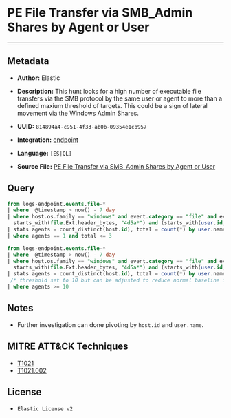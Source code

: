 # PE File Transfer via SMB_Admin Shares by Agent or User

---

## Metadata

- **Author:** Elastic
- **Description:** This hunt looks for a high number of executable file transfers via the SMB protocol by the same user or agent to more than a defined maxium threshold of targets. This could be a sign of lateral movement via the Windows Admin Shares.

- **UUID:** `814894a4-c951-4f33-ab0b-09354e1cb957`
- **Integration:** [endpoint](https://docs.elastic.co/integrations/endpoint)
- **Language:** `[ES|QL]`
- **Source File:** [PE File Transfer via SMB_Admin Shares by Agent or User](../queries/pe_file_transfer_via_smb_admin_shares_by_agent.toml)
## Query

```sql
from logs-endpoint.events.file-*
| where  @timestamp > now() - 7 day
| where host.os.family == "windows" and event.category == "file" and event.action != "deletion" and process.pid == 4 and
  starts_with(file.Ext.header_bytes, "4d5a*") and (starts_with(user.id, "S-1-5-21-") or starts_with(user.id, "S-1-12-1-"))
| stats agents = count_distinct(host.id), total = count(*) by user.name
| where agents == 1 and total <= 3
```

```sql
from logs-endpoint.events.file-*
| where  @timestamp > now() - 7 day
| where host.os.family == "windows" and event.category == "file" and event.action != "deletion" and process.pid == 4 and
  starts_with(file.Ext.header_bytes, "4d5a*") and (starts_with(user.id, "S-1-5-21-") or starts_with(user.id, "S-1-12-1-"))
| stats agents = count_distinct(host.id), total = count(*) by user.name
 /* threshold set to 10 but can be adjusted to reduce normal baseline in your env */
| where agents >= 10
```

## Notes

- Further investigation can done pivoting by `host.id` and `user.name`.

## MITRE ATT&CK Techniques

- [T1021](https://attack.mitre.org/techniques/T1021)
- [T1021.002](https://attack.mitre.org/techniques/T1021/002)

## License

- `Elastic License v2`

